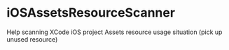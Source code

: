 # iOSAssetsResourceScanner
Help scanning XCode iOS project Assets resource usage situation (pick up unused resource)
